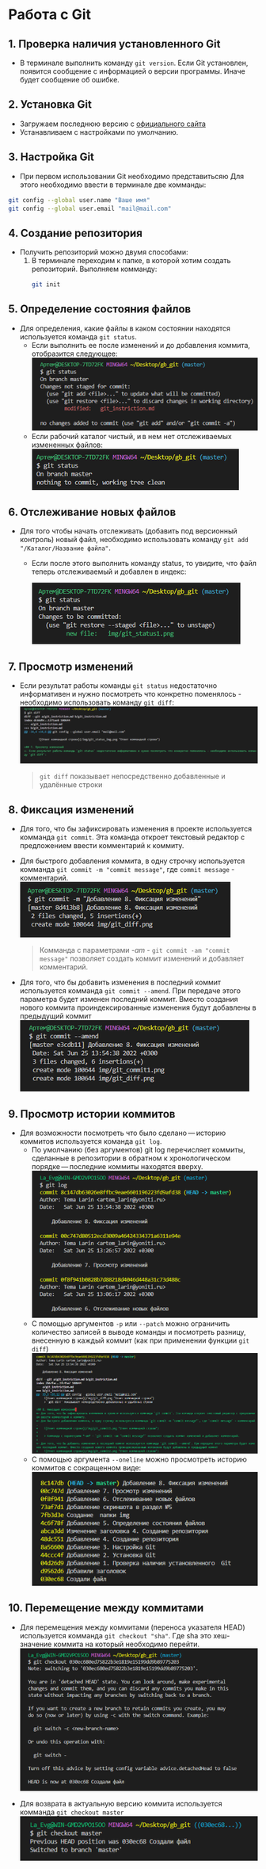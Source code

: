 # Работа с Git

## 1. Проверка наличия установленного  Git
- В терминале выполнить команду `git version`. Если Git установлен, появится сообщение с информацией о версии программы. Иначе будет сообщение об ошибке.

## 2. Установка Git
- Загружаем последнюю версию c [официального сайта](https://git-scm.com/download/win "Скачать Git")
- Устанавливаем с настройками по умолчанию.

## 3. Настройка Git
- При первом использовании Git необходимо представитьсяю Для этого необходимо ввести в терминале две комманды:
```bash
git config --global user.name "Ваше имя"
git config --global user.email "mail@mail.com"
```

## 4. Создание репозитория
- Получить репозиторий можно двумя способами:
    1. В терминале переходим к папке, в которой хотим создать репозиторий. Выполняем комманду:
        ```bash
        git init
        ```

## 5. Определение состояния файлов
- Для определения, какие файлы в каком состоянии находятся используется команда `git status`.
    - Если выполнить ее после изменений и до добавления коммита, отобразится следующее:
        ![Ответ коммандной строки](img/git_status1.png "Ответ коммандной строки")
    - Если рабочий каталог чистый, и в нем нет отслеживаемых измененных файлов:
        ![Ответ коммандной строки](img/git_status2.png "Ответ коммандной строки")

## 6. Отслеживание новых файлов
- Для того чтобы начать отслеживать (добавить под версионный контроль) новый файл, необходимо использовать команду `git add "/Каталог/Название файла"`.
    - Если после этого выполнить команду status, то увидите, что файл теперь отслеживаемый и добавлен в индекс:

        ![Ответ коммандной строки](img/git_status_img.png "Ответ коммандной строки")

## 7. Просмотр изменений
- Если результат работы команды `git status` недостаточно информативен и нужно посмотреть что конкретно поменялось - необходимо использовать команду `git diff`:
    ![Ответ коммандной строки](img/git_diff.png "Ответ коммандной строки")
    > `git diff` показывает непосредственно добавленные и удалённые строки

## 8. Фиксация изменений 
- Для того, что бы зафиксировать изменения в проекте используется комманда `git commit`. Эта команда откроет текстовый редактор с предложением ввести комментарий к коммиту.
- Для быстрого добавления коммита, в одну строчку используется комманда `git commit -m "commit message"`, где `commit message` - комментарий.
    ![Ответ коммандной строки](img/git_commit1.png "Ответ коммандной строки")

    > Комманда c параметрами *-am* - `git commit -am "commit message"` позволяет создать коммит изменений и добавляет комментарий.

- Для того, что бы добавить изменения в последний коммит используется комманда `git commit --amend`. При передаче этого параметра будет изменен последний коммит. Вместо создания нового коммита проиндексированные изменения будут добавлены в предыдущий коммит
    ![Ответ коммандной строки](img/git_commit2.png "Ответ коммандной строки")

## 9. Просмотр истории коммитов
- Для возможности посмотреть что было сделано — историю коммитов используется команда `git log`.
    - По умолчанию (без аргументов) git log перечисляет коммиты, сделанные в репозитории в обратном к хронологическом порядке — последние коммиты находятся вверху.
    ![Ответ коммандной строки](img/git_log.png "Ответ коммандной строки")
    - С помощью аргументов `-p` или `--patch` можно ограничить количество записей в выводе команды и посмотреть разницу, внесенную в каждый коммит (как при применении функции `git diff`)
    ![Ответ коммандной строки](img/git_log_p.png "Ответ коммандной строки")
    - С помощью аргумента `--oneline` можно просмотреть историю коммитов с сокращенном виде:
    ![Ответ коммандной строки](img/git_log_oneline.png "Ответ коммандной строки")

## 10. Перемещение между коммитами

- Для перемещения между коммитами (переноса указателя HEAD) используется комманда `git checkout "sha"`. Где sha это хеш-значение коммита на который необходимо перейти.
    ![Ответ коммандной строки](img/git_checkout.png "Ответ коммандной строки")

-   Для возврата в актуальную версию коммита используется комманда `git checkout master`
    ![Ответ коммандной строки](img/git_checkout_master.png "Ответ коммандной строки")

